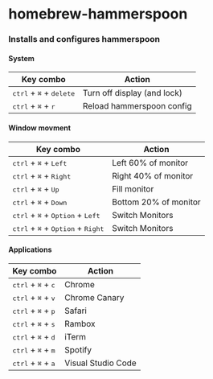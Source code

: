 # homebrew-hammerspoon
### Installs and configures hammerspoon

#### System
|Key combo|Action|
|---|---|
|<kbd>ctrl</kbd> + <kbd>⌘</kbd> + <kbd>delete</kbd>                           |Turn off display (and lock)
|<kbd>ctrl</kbd> + <kbd>⌘</kbd> + <kbd>r</kbd>                                |Reload hammerspoon config


#### Window movment
|Key combo|Action|
|---|---|
|<kbd>ctrl</kbd> + <kbd>⌘</kbd> + <kbd>Left</kbd>                             |Left 60% of monitor
|<kbd>ctrl</kbd> + <kbd>⌘</kbd> + <kbd>Right</kbd>                            |Right 40% of monitor
|<kbd>ctrl</kbd> + <kbd>⌘</kbd> + <kbd>Up</kbd>                               |Fill monitor
|<kbd>ctrl</kbd> + <kbd>⌘</kbd> + <kbd>Down</kbd>                             |Bottom 20% of monitor
|<kbd>ctrl</kbd> + <kbd>⌘</kbd> + <kbd>Option</kbd> + <kbd>Left</kbd>         |Switch Monitors
|<kbd>ctrl</kbd> + <kbd>⌘</kbd> + <kbd>Option</kbd> + <kbd>Right</kbd>        |Switch Monitors

#### Applications
|Key combo|Action|
|---|---|
|<kbd>ctrl</kbd> + <kbd>⌘</kbd> + <kbd>c</kbd>                                |Chrome
|<kbd>ctrl</kbd> + <kbd>⌘</kbd> + <kbd>v</kbd>                                |Chrome Canary
|<kbd>ctrl</kbd> + <kbd>⌘</kbd> + <kbd>p</kbd>                                |Safari
|<kbd>ctrl</kbd> + <kbd>⌘</kbd> + <kbd>s</kbd>                                |Rambox
|<kbd>ctrl</kbd> + <kbd>⌘</kbd> + <kbd>d</kbd>                                |iTerm
|<kbd>ctrl</kbd> + <kbd>⌘</kbd> + <kbd>m</kbd>                                |Spotify
|<kbd>ctrl</kbd> + <kbd>⌘</kbd> + <kbd>a</kbd>                                |Visual Studio Code
